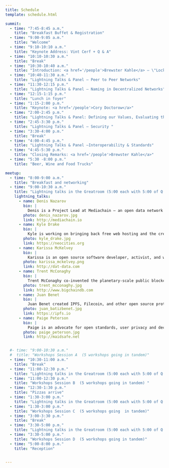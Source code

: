 ```yaml
---
title: Schedule
template: schedule.html

summit:
  - time: "7:45-8:45 a.m."
    title: "Breakfast Buffet & Registration"
  - time: "9:00-9:05 a.m."
    title: "Welcome"
  - time: "9:10-10:10 a.m."
    title: "Keynote Address: Vint Cerf + Q & A"
  - time: "10:10-10:30 a.m."
    title: "Break"
  - time: "10:30-10:40 a.m."
    title: "Introduction: <a href='/people'>Brewster Kahle</a> – \"Locking the Web Open\""
  - time: "10:40-11:30 a.m."
    title: "Lightning Talks & Panel – Peer to Peer Networks"
  - time: "11:30-12:15 p.m."
    title: "Lightning Talks & Panel – Naming in Decentralized Networks"
  - time: "12:15-1:15 p.m."
    title: "Lunch in foyer"
  - time: "1:15-2:00 p.m."
    title: "Keynote: <a href='/people'>Cory Doctorow</a>"
  - time: "2:00-2:45 p.m."
    title: "Lightning Talks & Panel: Defining our Values, Evaluating the Risks "
  - time: "2:45-3:30 p.m."
    title: "Lightning Talks & Panel – Security "
  - time: "3:30-4:00 p.m."
    title: "Break"
  - time: "4:00-4:45 p.m."
    title: "Lightning Talks & Panel –Interoperability & Standards"
  - time: "4:45-5:30 p.m."
    title: "Closing Remarks: <a href='/people'>Brewster Kahle</a>"
  - time: "5:30 -8:00 p.m."
    title: "Beer, Wine and Food Trucks"

meetup:
  - time: "8:00-9:00 a.m."
    title: "Breakfast and networking"
  - time: "9:00-10:30 a.m."
    title: "Lightning talks in the Greatroom (5:00 each with 5:00 of Q & A) <br> Workshops Session A  (5 workshops going in tandem)"
    lightning_talks:
      - name: Denis Nazarov
        bio: |
          Denis is a Project Lead at Mediachain — an open data network for creative works--a blockchain-based metadata platform that uses machine learning to turn media into an information transmitter.
        photo: denis_nazarov.jpg
        link: http://mediachain.io
      - name: Kyle Drake
        bio: |
          Kyle is working on bringing back free web hosting and the creative, independent web. His company Neocities was one of the first sites to implement distributed web tech and we want to expand it to support even more.
        photo: kyle_drake.jpg
        link: https://neocities.org
      - name: Karissa McKelvey
        bio: |
          Karissa is an open source software developer, activist, and writer supporting the equitable web. She works on Dat, an open source, decentralized data tool for distributing datasets small and large.
        photo: karissa_mckelvey.png
        link: http://dat-data.com
      - name: Trent McConaghy
        bio: |
          Trent McConaghy co-invented the planetary-scale public blockchain IPDB, its underlying tech BigchainDB, and the creators-first IP service ascribe
        photo: trent_mcconaghy.jpg
        link: http://www.bigchaindb.com
      - name: Juan Benet
        bio: |
          Juan Benet created IPFS, Filecoin, and other open source protocols. He is the founder of Protocol Labs, a company improving how the internet works.
        photo: juan_batizbenet.jpg
        link: https://ipfs.io
      - name: Paige Peterson
        bio: |
          Paige is an advocate for open standards, user privacy and decentralized technologies and works at Scotland-based company, MaidSafe which is building a peer-to-peer Internet stemming from similar principles within natural systems
        photo: paige_peterson.jpg
        link: http://maidsafe.net


  #- time: "9:00-10:30 a.m."
  #  title: "Workshops Session A  (5 workshops going in tandem)"
  - time: "10:30-11:00 a.m."
    title: "Break"
  - time: "11:00-12:30 p.m."
    title: "Lightning talks in the Greatroom (5:00 each with 5:00 of Q & A)"
  - time: "11:00-12:30 p.m."
    title: "Workshops Session B  (5 workshops going in tandem) "
  - time: "12:30-1:30 p.m."
    title: "Pizzas arrive"
  - time: "1:30-3:00 p.m."
    title: "Lightning talks in the Greatroom (5:00 each with 5:00 of Q & A)"
  - time: "1:30-3:00 p.m."
    title: "Workshops Session C  (5 workshops going  in tandem)"
  - time: "3:00-3:30 p.m."
    title: "Break"
  - time: "3:30-5:00 p.m."
    title: "Lightning talks in the Greatroom (5:00 each with 5:00 of Q & A)"
  - time: "3:30-5:00 p.m."
    title: "Workshops Session D  (5 workshops going in tandem)"
  - time: "5:00-8:00 p.m."
    title: "Reception"


---
```

